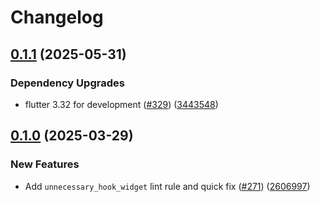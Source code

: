 # Changelog

## [0.1.1](https://github.com/dassssshers/nilts/compare/nilts_flutter_hooks-v0.1.0...nilts_flutter_hooks-v0.1.1) (2025-05-31)


### Dependency Upgrades

* flutter 3.32 for development ([#329](https://github.com/dassssshers/nilts/issues/329)) ([3443548](https://github.com/dassssshers/nilts/commit/3443548c90a44da93d4f03477faaa41bce88c257))

## [0.1.0](https://github.com/dassssshers/nilts/releases/tag/nilts_flutter_hooks-v0.1.0) (2025-03-29)


### New Features

* Add `unnecessary_hook_widget` lint rule and quick fix ([#271](https://github.com/dassssshers/nilts/issues/271)) ([2606997](https://github.com/dassssshers/nilts/commit/26069975d4eac3fe4137e08ee03a4b4531877117))
